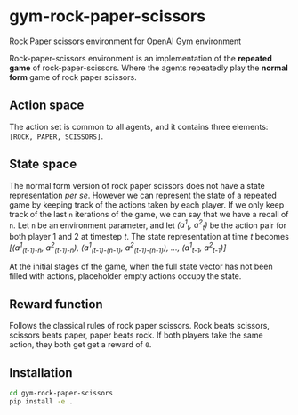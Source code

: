 # gym-rock-paper-scissors
Rock Paper scissors environment for OpenAI Gym environment

Rock-paper-scissors environment is an implementation of the **repeated game** of rock-paper-scissors. Where the agents repeatedly play the **normal form** game of rock paper scissors.

## Action space

The action set is common to all agents, and it contains three elements: `[ROCK, PAPER, SCISSORS]`.


## State space

The normal form version of rock paper scissors does not have a state representation *per se*. However we can represent the state of a repeated game by keeping track of the actions taken by each player. If we only keep track of the last `n` iterations of the game, we can say that we have a recall of `n`. Let `n` be an environment parameter, and let *(a<sup>1</sup><sub>t</sub>, a<sup>2</sup><sub>t</sub>)* be the action pair for both player 1 and 2 at timestep *t*. The state representation at time $t$ becomes *[(a<sup>1</sup><sub>(t-1)-n</sub>, a<sup>2</sup><sub>(t-1)-n</sub>), (a<sup>1</sup><sub>(t-1)-(n-1)</sub>, a<sup>2</sup><sub>(t-1)-(n-1)</sub>), ..., (a<sup>1</sup><sub>t-1</sub>, a<sup>2</sup><sub>t-1</sub>)]*

At the initial stages of the game, when the full state vector has not been filled with actions, placeholder empty actions occupy the state.

## Reward function

Follows the classical rules of rock paper scissors. Rock beats scissors, scissors beats paper, paper beats rock. If both players take the same action, they both get get a reward of `0`.

## Installation

```bash
cd gym-rock-paper-scissors
pip install -e .
```
